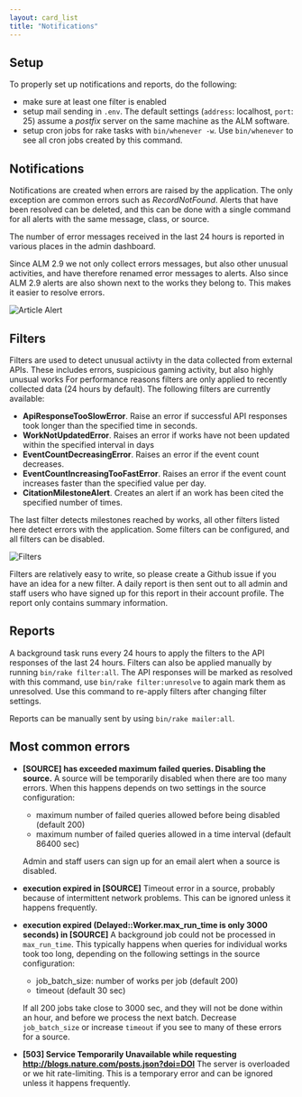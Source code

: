 ```yaml
---
layout: card_list
title: "Notifications"
---
```


## Setup

To properly set up notifications and reports, do the following:

* make sure at least one filter is enabled
* setup mail sending in `.env`. The default settings (`address`: localhost, `port`: 25) assume a *postfix* server on the same machine as the ALM software.
* setup cron jobs for rake tasks with `bin/whenever -w`. Use `bin/whenever` to see all cron jobs created by this command.

## Notifications

Notifications are created when errors are raised by the application. The only exception are common errors such as *RecordNotFound*. Alerts that have been resolved can be deleted, and this can be done with a single command for all alerts with the same message, class, or source.

The number of error messages received in the last 24 hours is reported in various places in the admin dashboard.

Since ALM 2.9 we not only collect errors messages, but also other unusual activities, and have therefore renamed error messages to alerts. Also since ALM 2.9 alerts are also shown next to the works they belong to. This makes it easier to resolve errors.

![Article Alert](/images/alert-article.png)

## Filters

Filters are used to detect unusual actiivty in the data collected from external APIs. These includes errors, suspicious gaming activity, but also highly unusual works For performance reasons filters are only applied to recently collected data (24 hours by default). The following filters are currently available:

* **ApiResponseTooSlowError**. Raise an error if successful API responses took longer than the specified time in seconds.
* **WorkNotUpdatedError**. Raises an error if works have not been updated within the specified interval in days
* **EventCountDecreasingError**. Raises an error if the event count decreases.
* **EventCountIncreasingTooFastError**. Raises an error if the event count increases faster than the specified value per day.
* **CitationMilestoneAlert**. Creates an alert if an work has been cited the specified number of times.

The last filter detects milestones reached by works, all other filters listed here detect errors with the application. Some filters can be configured, and all filters can be disabled.

![Filters](/images/filters.png)

Filters are relatively easy to write, so please create a Github issue if you have an idea for a new filter. A daily report is then sent out to all admin and staff users who have signed up for this report in their account profile. The report only contains summary information.

## Reports

A background task runs every 24 hours to apply the filters to the API responses of the last 24 hours. Filters can also be applied manually by running `bin/rake filter:all`. The API responses will be marked as resolved with this command, use `bin/rake filter:unresolve` to again mark them as unresolved. Use this command to re-apply filters after changing filter settings.

Reports can be manually sent by using `bin/rake mailer:all`.

## Most common errors

* **[SOURCE] has exceeded maximum failed queries. Disabling the source.** A source will be temporarily disabled when there are too many errors. When this happens depends on two settings in the source configuration:

  - maximum number of failed queries allowed before being disabled (default 200)
  - maximum number of failed queries allowed in a time interval (default 86400 sec)

  Admin and staff users can sign up for an email alert when a source is disabled.

* **execution expired in [SOURCE]** Timeout error in a source, probably because of intermittent network problems. This can be ignored unless it happens frequently.

* **execution expired (Delayed::Worker.max_run_time is only 3000 seconds) in [SOURCE]** A background job could not be processed in `max_run_time`. This typically happens when queries for individual works took too long, depending on the following settings in the source configuration:

  - job_batch_size: number of works per job (default 200)
  - timeout (default 30 sec)

  If all 200 jobs take close to 3000 sec, and they will not be done within an hour, and before we process the next batch. Decrease `job_batch_size` or increase `timeout` if you see to many of these errors for a source.

* **[503] Service Temporarily Unavailable while requesting http://blogs.nature.com/posts.json?doi=DOI** The server is overloaded or we hit rate-limiting. This is a temporary error and can be ignored unless it happens frequently.
